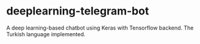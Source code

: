 # deeplearning-telegram-bot
A deep learning-based chatbot using Keras with Tensorflow backend. The Turkish language implemented.
